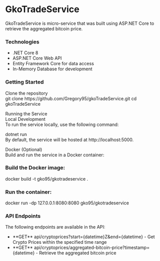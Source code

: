 <h1>GkoTradeService</h1>

<p>GkoTradeService is micro-service that was built using ASP.NET Core to retrieve the aggregated bitcoin price.</p>

<h3>Technologies</h3>
<ul>
  <li>.NET Core 8</li>
  <li>ASP.NET Core Web API</li>
  <li>Entity Framework Core for data access</li>
  <li>In-Memory Database for development</li>
</ul>

<h3>Getting Started</h3>
Clone the repository
<br>
git clone https://github.com/Gregory95/gkoTradeService.git
cd gkoTradeService


Running the Service
<br>
Local Development
<br>
To run the service locally, use the following command:
<br>

dotnet run
<br>
By default, the service will be hosted at http://localhost:5000.
<br>

Docker (Optional)
<br>
Build and run the service in a Docker container:
<br>

<h3>Build the Docker image:</h3>
docker build -t gko95/gkotradeservice .

<h3>Run the container:</h3>
docker run -dp 127.0.0.1:8080:8080 gko95/gkotradeservice

<h3>API Endpoints</h3>
The following endpoints are available in the API:

<ul>
  <li>**GET** api/cryptoprices?start={datetime}Z&end={datetime} - Get Crypto Prices within the specified time range</li>
  <li>**GET** api/cryptoprices/aggregated-bitcoin-price?timestamp={datetime} - Retrieve the aggregated bitcoin price</li>
</ul>


